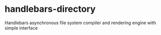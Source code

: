 # handlebars-directory

Handlebars asynchronous file system compiler and rendering engine with simple interface
